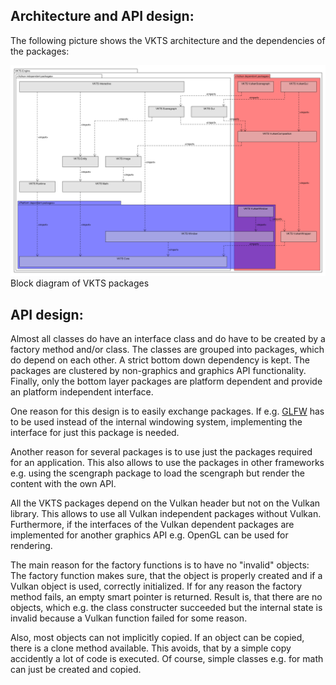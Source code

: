 Architecture and API design:
----------------------------

The following picture shows the VKTS architecture and the dependencies of the packages: 

![Architecture](uml/VKTS_Architecture.png)
Block diagram of VKTS packages  

API design:
-----------

Almost all classes do have an interface class and do have to be created by a factory method and/or class.
The classes are grouped into packages, which do depend on each other. A strict bottom down dependency is kept.
The packages are clustered by non-graphics and graphics API functionality.
Finally, only the bottom layer packages are platform dependent and provide an platform independent interface.     


One reason for this design is to easily exchange packages. If e.g. [GLFW](http://www.glfw.org/) has to be used
instead of the internal windowing system, implementing the interface for just this package is needed.

Another reason for several packages is to use just the packages required for an application. This also allows
to use the packages in other frameworks e.g. using the scengraph package to load the scengraph but render the content with the own API.

All the VKTS packages depend on the Vulkan header but not on the Vulkan library. This allows to use all Vulkan independent packages
without Vulkan. Furthermore, if the interfaces of the Vulkan dependent packages are implemented for another graphics API e.g. OpenGL
can be used for rendering.    


The main reason for the factory functions is to have no "invalid" objects:
The factory function makes sure, that the object is properly created and if a Vulkan object is used, correctly initialized. If for any
reason the factory method fails, an empty smart pointer is returned. Result is, that there are no objects, which e.g. the class constructer
succeeded but the internal state is invalid because a Vulkan function failed for some reason. 

Also, most objects can not implicitly copied. If an object can be copied, there is a clone method available. This avoids, that by a simple
copy accidently a lot of code is executed.
Of course, simple classes e.g. for math can just be created and copied. 
